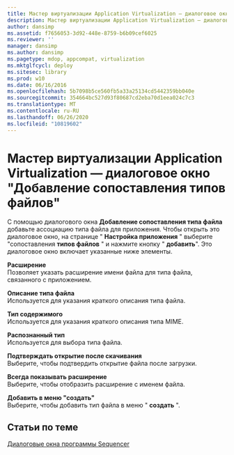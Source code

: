 ```yaml
---
title: Мастер виртуализации Application Virtualization — диалоговое окно "Добавление сопоставления типов файлов"
description: Мастер виртуализации Application Virtualization — диалоговое окно "Добавление сопоставления типов файлов"
author: dansimp
ms.assetid: f7656053-3d92-448e-8759-b6b09cef6025
ms.reviewer: ''
manager: dansimp
ms.author: dansimp
ms.pagetype: mdop, appcompat, virtualization
ms.mktglfcycl: deploy
ms.sitesec: library
ms.prod: w10
ms.date: 06/16/2016
ms.openlocfilehash: 5b7098b5ce560fb5a33a25134cd5442359bb040e
ms.sourcegitcommit: 354664bc527d93f80687cd2eba70d1eea024c7c3
ms.translationtype: MT
ms.contentlocale: ru-RU
ms.lasthandoff: 06/26/2020
ms.locfileid: "10819602"
---
```

# Мастер виртуализации Application Virtualization — диалоговое окно "Добавление сопоставления типов файлов"


С помощью диалогового окна **Добавление сопоставления типа файла** добавьте ассоциацию типа файла для приложения. Чтобы открыть это диалоговое окно, на странице " **Настройка приложения** " выберите "сопоставления **типов файлов** " и нажмите кнопку " **добавить**". Это диалоговое окно включает указанные ниже элементы.

<a href="" id="extension"></a>**Расширение**  
Позволяет указать расширение имени файла для типа файла, связанного с приложением.

<a href="" id="file-type-description"></a>**Описание типа файла**  
Используется для указания краткого описания типа файла.

<a href="" id="content-type"></a>**Тип содержимого**  
Используется для указания краткого описания типа MIME.

<a href="" id="perceived-type"></a>**Распознанный тип**  
Используется для выбора типа файла.

<a href="" id="confirm-open-after-download"></a>**Подтверждать открытие после скачивания**  
Выберите, чтобы подтвердить открытие файла после загрузки.

<a href="" id="always-show-extension"></a>**Всегда показывать расширение**  
Выберите, чтобы отобразить расширение с именем файла.

<a href="" id="add-to-new-menu"></a>**Добавить в меню "создать"**  
Выберите, чтобы добавить тип файла в меню " **создать** ".

## Статьи по теме


[Диалоговые окна программы Sequencer](sequencer-dialog-boxes.md)

 

 






